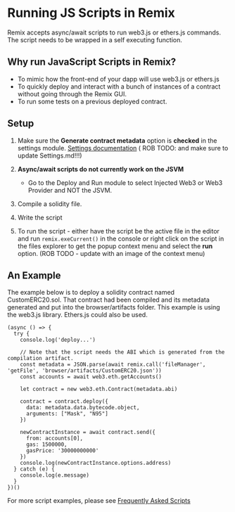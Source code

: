 Running JS Scripts in Remix
===========================

Remix accepts async/await scripts to run web3.js or ethers.js commands. The script needs to be wrapped in a self executing function.

## Why run JavaScript Scripts in Remix?
* To mimic how the front-end of your dapp will use web3.js or ethers.js
* To quickly deploy and interact with a bunch of instances of a contract without going through the Remix GUI.
* To run some tests on a previous deployed contract.

## Setup
1. Make sure the **Generate contract metadata** option is **checked** in the settings module.
[Settings documentation](settings.html)  ( ROB TODO: and make sure to update Settings.md!!!)

2. **Async/await scripts do not currently work on the JSVM**  
    * Go to the Deploy and Run module to select Injected Web3 or Web3 Provider and NOT the JSVM. 

3. Compile a solidity file.

4. Write the script

5. To run the script - either have the script be the active file in the editor and run `remix.exeCurrent()` in the console or right click on the script in the files explorer to get the popup context menu and select the **run** option. (ROB TODO - update with an image of the context menu)

## An Example
The example below is to deploy a solidity contract named CustomERC20.sol.  That contract had been compiled and its metadata generated and put into the browser/artifacts folder. This example is using the web3.js library.  Ethers.js could also be used.

```
(async () => {
  try {
    console.log('deploy...')

    // Note that the script needs the ABI which is generated from the compilation artifact.
    const metadata = JSON.parse(await remix.call('fileManager', 'getFile', 'browser/artifacts/CustomERC20.json'))
    const accounts = await web3.eth.getAccounts()

    let contract = new web3.eth.Contract(metadata.abi)

    contract = contract.deploy({
      data: metadata.data.bytecode.object,
      arguments: ["Mask", "N95"]
    })

    newContractInstance = await contract.send({
      from: accounts[0],
      gas: 1500000,
      gasPrice: '30000000000'
    })
    console.log(newContractInstance.options.address)
  } catch (e) {
    console.log(e.message)
  }
})()
```

For more script examples, please see [Frequently Asked Scripts](fas.html)
